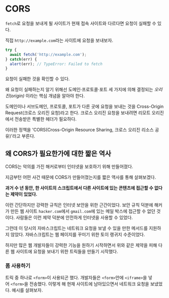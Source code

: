 # CORS

`fetch`로 요청을 보내게 될 사이트가 현재 접속 사이트와 다르다면 요청이 실패할 수 있다.

직접 `http://example.com`라는 사이트에 요청을 보내보자.

```js
try {
  await fetch('http://example.com');
} catch(err) {
  alert(err); // TypeError: Failed to fetch
}
```

요청이 실패한 것을 확인할 수 있다.

왜 요청이 실패하는지 알기 위해선 도메인·프로토콜·포트 세 가지에 의해 결정되는 _오리진(origin)_ 이라는 핵심 개념을 알아야 한다.

도메인이나 서브도메인, 프로토콜, 포트가 다른 곳에 요청을 보내는 것을 Cross-Origin Request(크로스 오리진 요청)라고 한다. 크로스 오리진 요청을 보내려면 리모트 오리진에서 전송받은 특별한 헤더가 필요하다.

이러한 정책을 'CORS(Cross-Origin Resource Sharing, 크로스 오리진 리소스 공유)'라고 부른다.

## 왜 CORS가 필요한가에 대한 짧은 역사

CORS는 악의를 가진 해커로부터 인터넷을 보호하기 위해 만들어졌다.

지금부턴 어떤 사건 때문에 CORS가 만들어졌는지를 짧은 역사를 통해 살펴보겠다.

**과거 수 년 동안, 한 사이트의 스크립트에서 다른 사이트에 있는 콘텐츠에 접근할 수 없다는 제약이 있었다.**

이런 간단하지만 강력한 규칙은 인터넷 보안을 위한 근간이었다. 보안 규칙 덕분에 해커가 만든 웹 사이트 `hacker.com`에서 `gmail.com`에 있는 메일 박스에 접근할 수 없던 것이다. 사람들은 이런 제약 덕분에 안전하게 인터넷을 사용할 수 있었다.

그런데 이 당시의 자바스크립트는 네트워크 요청을 보낼 수 있을 만한 메서드를 지원하지 않았다. 자바스크립트는 웹 페이지를 꾸미기 위한 토이 랭귀지 수준이었다.

하지만 많은 웹 개발자들이 강력한 기능을 원하기 시작하면서 위와 같은 제약을 피해 다른 웹 사이트에 요청을 보내기 위한 트릭들을 만들기 시작했다.

### 폼 사용하기

트릭 중 하나로 `<form>`이 사용되곤 했다. 개발자들은 `<form>`안에 `<iframe>`을 넣어 `<form>`을 전송했다. 이렇게 해 현재 사이트에 남아있으면서 네트워크 요청을 보냈었다. 예시를 살펴보자.